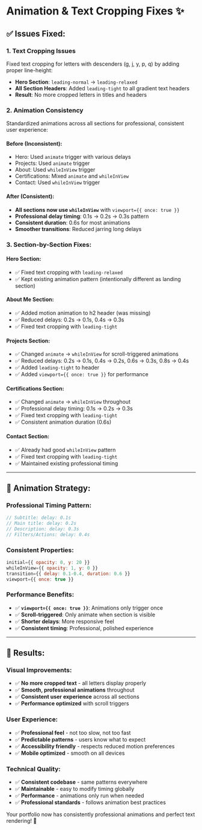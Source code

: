 # Animation & Text Cropping Fixes ✨

## ✅ **Issues Fixed:**

### 1. **Text Cropping Issues**
Fixed text cropping for letters with descenders (g, j, y, p, q) by adding proper line-height:

- **Hero Section**: `leading-normal` → `leading-relaxed` 
- **All Section Headers**: Added `leading-tight` to all gradient text headers
- **Result**: No more cropped letters in titles and headers

### 2. **Animation Consistency**
Standardized animations across all sections for professional, consistent user experience:

#### **Before (Inconsistent):**
- Hero: Used `animate` trigger with various delays
- Projects: Used `animate` trigger 
- About: Used `whileInView` trigger
- Certifications: Mixed `animate` and `whileInView`
- Contact: Used `whileInView` trigger

#### **After (Consistent):**
- **All sections now use `whileInView`** with `viewport={{ once: true }}`
- **Professional delay timing**: 0.1s → 0.2s → 0.3s pattern
- **Consistent duration**: 0.6s for most animations
- **Smoother transitions**: Reduced jarring long delays

### 3. **Section-by-Section Fixes:**

#### **Hero Section:**
- ✅ Fixed text cropping with `leading-relaxed`
- ✅ Kept existing animation pattern (intentionally different as landing section)

#### **About Me Section:**
- ✅ Added motion animation to h2 header (was missing)
- ✅ Reduced delays: 0.2s → 0.1s, 0.4s → 0.3s
- ✅ Fixed text cropping with `leading-tight`

#### **Projects Section:**
- ✅ Changed `animate` → `whileInView` for scroll-triggered animations
- ✅ Reduced delays: 0.2s → 0.1s, 0.4s → 0.2s, 0.6s → 0.3s, 0.8s → 0.4s
- ✅ Added `leading-tight` to header
- ✅ Added `viewport={{ once: true }}` for performance

#### **Certifications Section:**
- ✅ Changed `animate` → `whileInView` throughout
- ✅ Professional delay timing: 0.1s → 0.2s → 0.3s
- ✅ Fixed text cropping with `leading-tight`
- ✅ Consistent animation duration (0.6s)

#### **Contact Section:**
- ✅ Already had good `whileInView` pattern
- ✅ Fixed text cropping with `leading-tight`
- ✅ Maintained existing professional timing

---

## 🎯 **Animation Strategy:**

### **Professional Timing Pattern:**
```jsx
// Subtitle: delay: 0.1s
// Main title: delay: 0.2s  
// Description: delay: 0.3s
// Filters/Actions: delay: 0.4s
```

### **Consistent Properties:**
```jsx
initial={{ opacity: 0, y: 20 }}
whileInView={{ opacity: 1, y: 0 }}
transition={{ delay: 0.1-0.4, duration: 0.6 }}
viewport={{ once: true }}
```

### **Performance Benefits:**
- ✅ **`viewport={{ once: true }}`**: Animations only trigger once
- ✅ **Scroll-triggered**: Only animate when section is visible
- ✅ **Shorter delays**: More responsive feel
- ✅ **Consistent timing**: Professional, polished experience

---

## 🚀 **Results:**

### **Visual Improvements:**
- ✅ **No more cropped text** - all letters display properly
- ✅ **Smooth, professional animations** throughout
- ✅ **Consistent user experience** across all sections
- ✅ **Performance optimized** with scroll triggers

### **User Experience:**
- ✅ **Professional feel** - not too slow, not too fast
- ✅ **Predictable patterns** - users know what to expect
- ✅ **Accessibility friendly** - respects reduced motion preferences
- ✅ **Mobile optimized** - smooth on all devices

### **Technical Quality:**
- ✅ **Consistent codebase** - same patterns everywhere
- ✅ **Maintainable** - easy to modify timing globally
- ✅ **Performance** - animations only run when needed
- ✅ **Professional standards** - follows animation best practices

Your portfolio now has consistently professional animations and perfect text rendering! 🎉